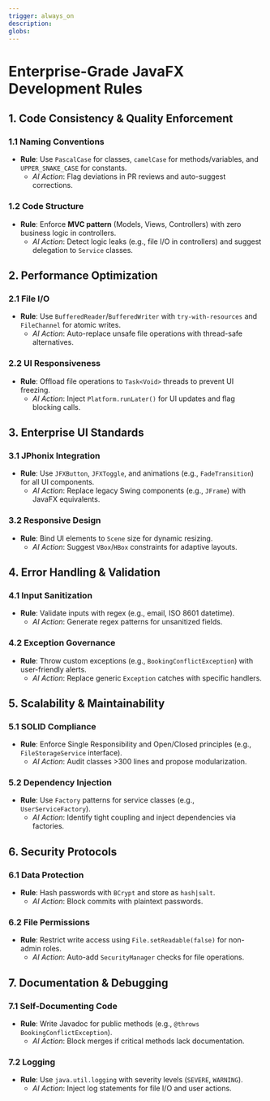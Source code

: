 ```yaml
---
trigger: always_on
description: 
globs: 
---
```

# Enterprise-Grade JavaFX Development Rules

## 1. Code Consistency & Quality Enforcement

### 1.1 Naming Conventions
- **Rule**: Use `PascalCase` for classes, `camelCase` for methods/variables, and `UPPER_SNAKE_CASE` for constants.  
  - *AI Action*: Flag deviations in PR reviews and auto-suggest corrections.

### 1.2 Code Structure
- **Rule**: Enforce **MVC pattern** (Models, Views, Controllers) with zero business logic in controllers.  
  - *AI Action*: Detect logic leaks (e.g., file I/O in controllers) and suggest delegation to `Service` classes.



## 2. Performance Optimization

### 2.1 File I/O
- **Rule**: Use `BufferedReader`/`BufferedWriter` with `try-with-resources` and `FileChannel` for atomic writes.  
  - *AI Action*: Auto-replace unsafe file operations with thread-safe alternatives.

### 2.2 UI Responsiveness
- **Rule**: Offload file operations to `Task<Void>` threads to prevent UI freezing.  
  - *AI Action*: Inject `Platform.runLater()` for UI updates and flag blocking calls.


## 3. Enterprise UI Standards

### 3.1 JPhonix Integration
- **Rule**: Use `JFXButton`, `JFXToggle`, and animations (e.g., `FadeTransition`) for all UI components.  
  - *AI Action*: Replace legacy Swing components (e.g., `JFrame`) with JavaFX equivalents.

### 3.2 Responsive Design
- **Rule**: Bind UI elements to `Scene` size for dynamic resizing.  
  - *AI Action*: Suggest `VBox`/`HBox` constraints for adaptive layouts.



## 4. Error Handling & Validation

### 4.1 Input Sanitization
- **Rule**: Validate inputs with regex (e.g., email, ISO 8601 datetime).  
  - *AI Action*: Generate regex patterns for unsanitized fields.

### 4.2 Exception Governance
- **Rule**: Throw custom exceptions (e.g., `BookingConflictException`) with user-friendly alerts.  
  - *AI Action*: Replace generic `Exception` catches with specific handlers.



## 5. Scalability & Maintainability

### 5.1 SOLID Compliance
- **Rule**: Enforce Single Responsibility and Open/Closed principles (e.g., `FileStorageService` interface).  
  - *AI Action*: Audit classes >300 lines and propose modularization.

### 5.2 Dependency Injection
- **Rule**: Use `Factory` patterns for service classes (e.g., `UserServiceFactory`).  
  - *AI Action*: Identify tight coupling and inject dependencies via factories.



## 6. Security Protocols

### 6.1 Data Protection
- **Rule**: Hash passwords with `BCrypt` and store as `hash|salt`.  
  - *AI Action*: Block commits with plaintext passwords.

### 6.2 File Permissions
- **Rule**: Restrict write access using `File.setReadable(false)` for non-admin roles.  
  - *AI Action*: Auto-add `SecurityManager` checks for file operations.



## 7. Documentation & Debugging

### 7.1 Self-Documenting Code
- **Rule**: Write Javadoc for public methods (e.g., `@throws BookingConflictException`).  
  - *AI Action*: Block merges if critical methods lack documentation.

### 7.2 Logging
- **Rule**: Use `java.util.logging` with severity levels (`SEVERE`, `WARNING`).  
  - *AI Action*: Inject log statements for file I/O and user actions.


